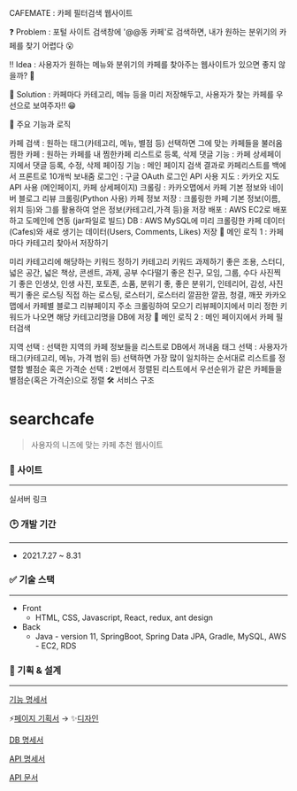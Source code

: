 CAFEMATE : 카페 필터검색 웹사이트

❓ Problem : 포털 사이트 검색창에 '@@동 카페'로 검색하면, 내가 원하는 분위기의 카페를 찾기 어렵다 😮

‼ Idea : 사용자가 원하는 메뉴와 분위기의 카페를 찾아주는 웹사이트가 있으면 좋지 않을까? 🤔

💯 Solution : 카페마다 카테고리, 메뉴 등을 미리 저장해두고, 사용자가 찾는 카페를 우선으로 보여주자!! 😁


🔔 주요 기능과 로직

카페 검색 : 원하는 태그(카테고리, 메뉴, 별점 등) 선택하면 그에 맞는 카페들을 불러옴
찜한 카페 : 원하는 카페를 내 찜한카페 리스트로 등록, 삭제
댓글 기능 : 카페 상세페이지에서 댓글 등록, 수정, 삭제
페이징 기능 : 메인 페이지 검색 결과로 카페리스트를 백에서 프론트로 10개씩 보내줌
로그인 : 구글 OAuth 로그인 API 사용
지도 : 카카오 지도 API 사용 (메인페이지, 카페 상세페이지)
크롤링 : 카카오맵에서 카페 기본 정보와 네이버 블로그 리뷰 크롤링(Python 사용)
카페 정보 저장 : 크롤링한 카페 기본 정보(이름, 위치 등)와 그를 활용하여 얻은 정보(카테고리,가격 등)을 저장
배포 : AWS EC2로 배포하고 도메인에 연동 (jar파일로 빌드)
DB : AWS MySQL에 미리 크롤링한 카페 데이터(Cafes)와 새로 생기는 데이터(Users, Comments, Likes) 저장
💯 메인 로직 1 : 카페마다 카테고리 찾아서 저장하기

미리 카테고리에 해당하는 키워드 정하기
카테고리	키워드
과제하기 좋은	조용, 스터디, 넓은 공간, 넓은 책상, 콘센트, 과제, 공부
수다떨기 좋은	친구, 모임, 그룹, 수다
사진찍기 좋은	인생샷, 인생 사진, 포토존, 소품, 분위기 좋, 좋은 분위기, 인테리어, 감성, 사진찍기 좋은
로스팅 직접 하는	로스팅, 로스터기, 로스터리
깔끔한	깔끔, 청결, 깨끗
카카오맵에서 카페별 블로그 리뷰페이지 주소 크롤링하여 모으기
리뷰페이지에서 미리 정한 키워드가 나오면 해당 카테고리명을 DB에 저장
💯 메인 로직 2 : 메인 페이지에서 카페 필터검색

지역 선택 : 선택한 지역의 카페 정보들을 리스트로 DB에서 꺼내옴
태그 선택 : 사용자가 태그(카테고리, 메뉴, 가격 범위 등) 선택하면 가장 많이 일치하는 순서대로 리스트를 정렬함
별점순 혹은 가격순 선택 : 2번에서 정렬된 리스트에서 우선순위가 같은 카페들을 별점순(혹은 가격순)으로 정렬
🛠 서비스 구조

# searchcafe

> 사용자의 니즈에 맞는 카페 추천 웹사이트

### 🎯 사이트

---

 실서버 링크

### 🕑 개발 기간

---

- 2021.7.27 ~ 8.31

### ✅ 기술 스택

---

- Front
    - HTML, CSS, Javascript, React, redux, ant design
- Back
    - Java - version 11, SpringBoot, Spring Data JPA, Gradle, MySQL, AWS - EC2, RDS

### 🚩 기획 & 설계

---

[기능 명세서](https://www.notion.so/4241cfb8aab64592af099f34b2ccb938)

⚡[페이지 기획서](https://whimsical.com/8-MbpuashuB5aRgSKR6jM14A) → ✨[디자인](https://www.figma.com/file/1FrTtdMDvn53kDvS93GHBL/%EC%B9%B4%ED%8E%98?node-id=0%3A1)

[DB 명세서](https://www.notion.so/DB-45d7f01cbc334d40968bd39d2dfe84ad)

[API 명세서](https://www.notion.so/API-0b0cbd9ff7eb46d4b4b21446bf20233d)

[API 문서](https://www.notion.so/API-f730b73b41b249a8a394cbbc4dc18213)


    
